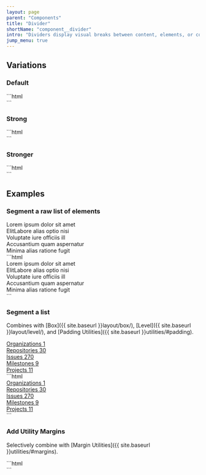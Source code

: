```yaml
---
layout: page
parent: "Components"
title: "Divider"
shortName: "component__divider"
intro: "Dividers display visual breaks between content, elements, or components."
jump_menu: true
---
```


<div class="ds-preview">
  <div class="fsa-divider"></div>
</div>

## Variations

### Default
<div class="ds-preview">
  <div class="fsa-divider"></div>
</div>
```html
<div class="fsa-divider"></div>
```

### Strong
<div class="ds-preview">
  <div class="fsa-divider fsa-divider--strong"></div>
</div>
```html
<div class="fsa-divider fsa-divider--strong"></div>
```

### Stronger
<div class="ds-preview">
  <div class="fsa-divider fsa-divider--stronger"></div>
</div>
```html
<div class="fsa-divider fsa-divider--stronger"></div>
```

## Examples

### Segment a raw list of elements

<div class="ds-preview">
  <div class="fsa-divider fsa-divider--strong"></div>
  Lorem ipsum dolor sit amet
  <div class="fsa-divider fsa-divider--strong"></div>
  ElitLabore alias optio nisi
  <div class="fsa-divider fsa-divider--strong"></div>
  Voluptate iure officiis ill
  <div class="fsa-divider fsa-divider--strong"></div>
  Accusantium quam aspernatur
  <div class="fsa-divider fsa-divider--strong"></div>
  Minima alias ratione fugit
  <div class="fsa-divider fsa-divider--strong"></div>
</div>
```html
<div class="fsa-divider fsa-divider--strong"></div>
Lorem ipsum dolor sit amet
<div class="fsa-divider fsa-divider--strong"></div>
ElitLabore alias optio nisi
<div class="fsa-divider fsa-divider--strong"></div>
Voluptate iure officiis ill
<div class="fsa-divider fsa-divider--strong"></div>
Accusantium quam aspernatur
<div class="fsa-divider fsa-divider--strong"></div>
Minima alias ratione fugit
<div class="fsa-divider fsa-divider--strong"></div>
```

### Segment a list

Combines with [Box]({{ site.baseurl }}layout/box/), [Level]({{ site.baseurl }}layout/level/), and [Padding Utilities]({{ site.baseurl }}utilities/#padding).

<div class="ds-preview">
  <div class="fsa-box fsa-p--none">
    <a href="link.html" class="fsa-level fsa-level--justify-between fsa-p--xs fsa-p-l--s fsa-p-r--s">
      Organizations
      <span class="fsa-badge">1</span>
    </a>
    <div class="fsa-divider"></div>
    <a href="link.html" class="fsa-level fsa-level--justify-between fsa-p--xs fsa-p-l--s fsa-p-r--s">
      Repositories
      <span class="fsa-badge">30</span>
    </a>
    <div class="fsa-divider"></div>
    <a href="link.html" class="fsa-level fsa-level--justify-between fsa-p--xs fsa-p-l--s fsa-p-r--s">
      Issues
      <span class="fsa-badge">270</span>
    </a>
    <div class="fsa-divider"></div>
    <a href="link.html" class="fsa-level fsa-level--justify-between fsa-p--xs fsa-p-l--s fsa-p-r--s">
      Milestones
      <span class="fsa-badge">9</span>
    </a>
    <div class="fsa-divider"></div>
    <a href="link.html" class="fsa-level fsa-level--justify-between fsa-p--xs fsa-p-l--s fsa-p-r--s">
      Projects
      <span class="fsa-badge">11</span>
    </a>
  </div>
</div>
```html
<div class="fsa-box fsa-p--none">
  <a href="link.html" class="fsa-level fsa-level--justify-between fsa-p--xs fsa-p-l--s fsa-p-r--s">
    Organizations
    <span class="fsa-badge">1</span>
  </a>
  <div class="fsa-divider"></div>
  <a href="link.html" class="fsa-level fsa-level--justify-between fsa-p--xs fsa-p-l--s fsa-p-r--s">
    Repositories
    <span class="fsa-badge">30</span>
  </a>
  <div class="fsa-divider"></div>
  <a href="link.html" class="fsa-level fsa-level--justify-between fsa-p--xs fsa-p-l--s fsa-p-r--s">
    Issues
    <span class="fsa-badge">270</span>
  </a>
  <div class="fsa-divider"></div>
  <a href="link.html" class="fsa-level fsa-level--justify-between fsa-p--xs fsa-p-l--s fsa-p-r--s">
    Milestones
    <span class="fsa-badge">9</span>
  </a>
  <div class="fsa-divider"></div>
  <a href="link.html" class="fsa-level fsa-level--justify-between fsa-p--xs fsa-p-l--s fsa-p-r--s">
    Projects
    <span class="fsa-badge">11</span>
  </a>
</div>
```

### Add Utility Margins

Selectively combine with [Margin Utilities]({{ site.baseurl }}utilities/#margins).

<div class="ds-preview">
  <div class="fsa-divider fsa-m-b--xs"></div>
  <div class="fsa-divider fsa-m-b--s"></div>
  <div class="fsa-divider fsa-m-b--m"></div>
  <div class="fsa-divider fsa-m-b--l"></div>
  <div class="fsa-divider fsa-m-b--xl"></div>
  <div class="fsa-divider"></div>
</div>
```html
<div class="fsa-divider fsa-m-b--xs"></div>
<div class="fsa-divider fsa-m-b--s"></div>
<div class="fsa-divider fsa-m-b--m"></div>
<div class="fsa-divider fsa-m-b--l"></div>
<div class="fsa-divider fsa-m-b--xl"></div>
<div class="fsa-divider"></div>
```

